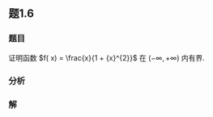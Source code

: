 ## 题1.6
### 题目
证明函数 $f( x)  = \frac{x}{1 + {x}^{2}}$ 在 $( {-\infty , + \infty })$ 内有界.
### 分析

### 解